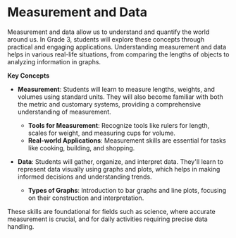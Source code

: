# Measurement and Data

Measurement and data allow us to understand and quantify the world around us. In Grade 3, students will explore these concepts through practical and engaging applications. Understanding measurement and data helps in various real-life situations, from comparing the lengths of objects to analyzing information in graphs.

**Key Concepts**

- **Measurement**: Students will learn to measure lengths, weights, and volumes using standard units. They will also become familiar with both the metric and customary systems, providing a comprehensive understanding of measurement.
  - **Tools for Measurement**: Recognize tools like rulers for length, scales for weight, and measuring cups for volume.
  - **Real-world Applications**: Measurement skills are essential for tasks like cooking, building, and shopping.

- **Data**: Students will gather, organize, and interpret data. They'll learn to represent data visually using graphs and plots, which helps in making informed decisions and understanding trends.
  - **Types of Graphs**: Introduction to bar graphs and line plots, focusing on their construction and interpretation.

These skills are foundational for fields such as science, where accurate measurement is crucial, and for daily activities requiring precise data handling.